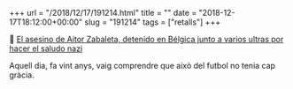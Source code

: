 +++
url = "/2018/12/17/191214.html"
title = ""
date = "2018-12-17T18:12:00+00:00"
slug = "191214"
tags = ["retalls"]
+++

📎 [El asesino de Aitor Zabaleta, detenido en Bélgica junto a varios ultras por hacer el saludo nazi](https://real-sociedad.diariovasco.com/asesino-aitor-zabaleta-ricardo-guerra-real-sociedad-20181217101023-nt.html)

Aquell dia, fa vint anys, vaig comprendre que això del futbol no tenia cap gràcia.
